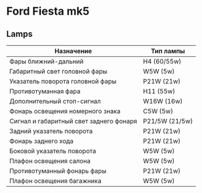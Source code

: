 # Ford Fiesta mk5

## Lamps

| Назначение | Тип лампы |
| ---- | ---- |
| Фары ближний-дальний | H4 (60/55w) |
| Габаритный свет головной фары | W5W (5w) |
| Указатель поворота головной фары | P21W (21w) |
| Противотуманная фара | H11 (55w) |
| Дополнительный стоп-сигнал | W16W (16w) |
| Фонарь освещения номерного знака | C5W (5w) |
| Сигнал и габаритный свет заднего фонаря | P21/5W (21/5w) |
| Задний указатель поворота | P21W (21w) |
| Фонарь заднего хода | P21W (21w) |
| Боковой указатель поворота | W5W (5w) |
| Плафон освещения салона | W5W (5w) |
| Противотуманный фонарь фары | P21W (21w) |
| Плафон освещения багажника | W5W (5w) |
